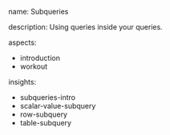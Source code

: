 name: Subqueries

description: Using queries inside your queries.

aspects:
  - introduction
  - workout

insights:
  - subqueries-intro
  - scalar-value-subquery
  - row-subquery
  - table-subquery